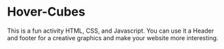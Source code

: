 # Hover-Cubes

This is a fun activity HTML, CSS, and Javascript. You can use it a Header and footer for a creative graphics and make your website more interesting.
